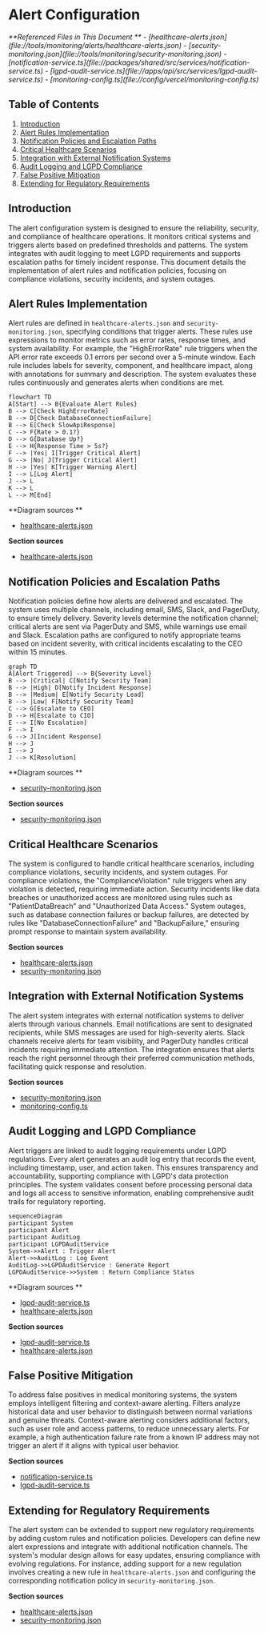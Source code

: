 # Alert Configuration

<cite>
**Referenced Files in This Document **   
- [healthcare-alerts.json](file://tools/monitoring/alerts/healthcare-alerts.json)
- [security-monitoring.json](file://tools/monitoring/security-monitoring.json)
- [notification-service.ts](file://packages/shared/src/services/notification-service.ts)
- [lgpd-audit-service.ts](file://apps/api/src/services/lgpd-audit-service.ts)
- [monitoring-config.ts](file://config/vercel/monitoring-config.ts)
</cite>

## Table of Contents
1. [Introduction](#introduction)
2. [Alert Rules Implementation](#alert-rules-implementation)
3. [Notification Policies and Escalation Paths](#notification-policies-and-escalation-paths)
4. [Critical Healthcare Scenarios](#critical-healthcare-scenarios)
5. [Integration with External Notification Systems](#integration-with-external-notification-systems)
6. [Audit Logging and LGPD Compliance](#audit-logging-and-lgpd-compliance)
7. [False Positive Mitigation](#false-positive-mitigation)
8. [Extending for Regulatory Requirements](#extending-for-regulatory-requirements)

## Introduction
The alert configuration system is designed to ensure the reliability, security, and compliance of healthcare operations. It monitors critical systems and triggers alerts based on predefined thresholds and patterns. The system integrates with audit logging to meet LGPD requirements and supports escalation paths for timely incident response. This document details the implementation of alert rules and notification policies, focusing on compliance violations, security incidents, and system outages.

## Alert Rules Implementation
Alert rules are defined in `healthcare-alerts.json` and `security-monitoring.json`, specifying conditions that trigger alerts. These rules use expressions to monitor metrics such as error rates, response times, and system availability. For example, the "HighErrorRate" rule triggers when the API error rate exceeds 0.1 errors per second over a 5-minute window. Each rule includes labels for severity, component, and healthcare impact, along with annotations for summary and description. The system evaluates these rules continuously and generates alerts when conditions are met.

```mermaid
flowchart TD
A[Start] --> B{Evaluate Alert Rules}
B --> C[Check HighErrorRate]
B --> D[Check DatabaseConnectionFailure]
B --> E[Check SlowApiResponse]
C --> F{Rate > 0.1?}
D --> G{Database Up?}
E --> H{Response Time > 5s?}
F --> |Yes| I[Trigger Critical Alert]
G --> |No| J[Trigger Critical Alert]
H --> |Yes| K[Trigger Warning Alert]
I --> L[Log Alert]
J --> L
K --> L
L --> M[End]
```

**Diagram sources **
- [healthcare-alerts.json](file://tools/monitoring/alerts/healthcare-alerts.json#L1-L158)

**Section sources**
- [healthcare-alerts.json](file://tools/monitoring/alerts/healthcare-alerts.json#L1-L158)

## Notification Policies and Escalation Paths
Notification policies define how alerts are delivered and escalated. The system uses multiple channels, including email, SMS, Slack, and PagerDuty, to ensure timely delivery. Severity levels determine the notification channel; critical alerts are sent via PagerDuty and SMS, while warnings use email and Slack. Escalation paths are configured to notify appropriate teams based on incident severity, with critical incidents escalating to the CEO within 15 minutes.

```mermaid
graph TD
A[Alert Triggered] --> B{Severity Level}
B --> |Critical| C[Notify Security Team]
B --> |High| D[Notify Incident Response]
B --> |Medium| E[Notify Security Lead]
B --> |Low| F[Notify Security Team]
C --> G[Escalate to CEO]
D --> H[Escalate to CIO]
E --> I[No Escalation]
F --> I
G --> J[Incident Response]
H --> J
I --> J
J --> K[Resolution]
```

**Diagram sources **
- [security-monitoring.json](file://tools/monitoring/security-monitoring.json#L1-L295)

**Section sources**
- [security-monitoring.json](file://tools/monitoring/security-monitoring.json#L1-L295)

## Critical Healthcare Scenarios
The system is configured to handle critical healthcare scenarios, including compliance violations, security incidents, and system outages. For compliance violations, the "ComplianceViolation" rule triggers when any violation is detected, requiring immediate action. Security incidents like data breaches or unauthorized access are monitored using rules such as "PatientDataBreach" and "Unauthorized Data Access." System outages, such as database connection failures or backup failures, are detected by rules like "DatabaseConnectionFailure" and "BackupFailure," ensuring prompt response to maintain system availability.

**Section sources**
- [healthcare-alerts.json](file://tools/monitoring/alerts/healthcare-alerts.json#L1-L158)
- [security-monitoring.json](file://tools/monitoring/security-monitoring.json#L1-L295)

## Integration with External Notification Systems
The alert system integrates with external notification systems to deliver alerts through various channels. Email notifications are sent to designated recipients, while SMS messages are used for high-severity alerts. Slack channels receive alerts for team visibility, and PagerDuty handles critical incidents requiring immediate attention. The integration ensures that alerts reach the right personnel through their preferred communication methods, facilitating quick response and resolution.

**Section sources**
- [security-monitoring.json](file://tools/monitoring/security-monitoring.json#L1-L295)
- [monitoring-config.ts](file://config/vercel/monitoring-config.ts#L368-L410)

## Audit Logging and LGPD Compliance
Alert triggers are linked to audit logging requirements under LGPD regulations. Every alert generates an audit log entry that records the event, including timestamp, user, and action taken. This ensures transparency and accountability, supporting compliance with LGPD's data protection principles. The system validates consent before processing personal data and logs all access to sensitive information, enabling comprehensive audit trails for regulatory reporting.

```mermaid
sequenceDiagram
participant System
participant Alert
participant AuditLog
participant LGPDAuditService
System->>Alert : Trigger Alert
Alert->>AuditLog : Log Event
AuditLog->>LGPDAuditService : Generate Report
LGPDAuditService->>System : Return Compliance Status
```

**Diagram sources **
- [lgpd-audit-service.ts](file://apps/api/src/services/lgpd-audit-service.ts#L400-L446)
- [healthcare-alerts.json](file://tools/monitoring/alerts/healthcare-alerts.json#L1-L158)

**Section sources**
- [lgpd-audit-service.ts](file://apps/api/src/services/lgpd-audit-service.ts#L400-L446)
- [healthcare-alerts.json](file://tools/monitoring/alerts/healthcare-alerts.json#L1-L158)

## False Positive Mitigation
To address false positives in medical monitoring systems, the system employs intelligent filtering and context-aware alerting. Filters analyze historical data and user behavior to distinguish between normal variations and genuine threats. Context-aware alerting considers additional factors, such as user role and access patterns, to reduce unnecessary alerts. For example, a high authentication failure rate from a known IP address may not trigger an alert if it aligns with typical user behavior.

**Section sources**
- [notification-service.ts](file://packages/shared/src/services/notification-service.ts#L749-L798)
- [lgpd-audit-service.ts](file://apps/api/src/services/lgpd-audit-service.ts#L669-L723)

## Extending for Regulatory Requirements
The alert system can be extended to support new regulatory requirements by adding custom rules and notification policies. Developers can define new alert expressions and integrate with additional notification channels. The system's modular design allows for easy updates, ensuring compliance with evolving regulations. For instance, adding support for a new regulation involves creating a new rule in `healthcare-alerts.json` and configuring the corresponding notification policy in `security-monitoring.json`.

**Section sources**
- [healthcare-alerts.json](file://tools/monitoring/alerts/healthcare-alerts.json#L1-L158)
- [security-monitoring.json](file://tools/monitoring/security-monitoring.json#L1-L295)